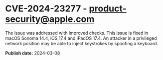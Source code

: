 # CVE-2024-23277 - product-security@apple.com

The issue was addressed with improved checks. This issue is fixed in macOS Sonoma 14.4, iOS 17.4 and iPadOS 17.4. An attacker in a privileged network position may be able to inject keystrokes by spoofing a keyboard.

**Publish date:** 2024-03-08
